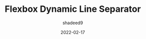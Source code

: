 ---
author: shadeed9
date: 2022-02-17
draft: true
tags:
  - css
target_url: https://ishadeed.com/article/flexbox-separator/
title: Flexbox Dynamic Line Separator
---